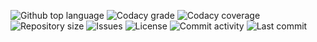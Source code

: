 <!--
TODO: replace :author: and :repository: with yours. Optional: link account to 
Codacy and replace :codacy-proj-id: with your project id
-->

<p float="left">
<img src="https://img.shields.io/github/languages/top/
:author:/:repository:.svg?style=flat-square" 
alt="Github top language">
<img src="https://img.shields.io/codacy/grade/
:codacy-proj-id:.svg?style=flat-square" 
alt="Codacy grade">
<img src="https://img.shields.io/codacy/coverage/
:codacy-proj-id:.svg?style=flat-square" 
alt="Codacy coverage">
<img src="https://img.shields.io/github/repo-size/
:author:/:repository:.svg?style=flat-square" 
alt="Repository size">
<img src="https://img.shields.io/github/issues/
:author:/:repository:.svg?style=flat-square" 
alt="Issues">
<img src="https://img.shields.io/github/license/
:author:/:repository:.svg?style=flat-square" 
alt="License">
<img src="https://img.shields.io/github/commit-activity/m/
:author:/:repository:.svg?style=flat-square" 
alt="Commit activity">
<img src="https://img.shields.io/github/last-commit/
:author:/:repository:.svg?style=flat-square" 
alt="Last commit">
</p>
